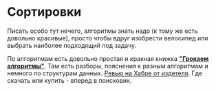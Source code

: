 # Сортировки
Писать особо тут нечего, алгоритмы знать надо (к тому же есть довольно красивые), просто чтобы вдруг изобрести велосипед или выбрать наиболее подходящий под задачу.

По алгоритмам есть довольно простая и кракная книжка [**"Грокаем алгоритмы"**][book-litres-link]. Там есть разборы, пояснения к разным алгоритмам и немного по структурам данных. [Ревью на Хабре от издетеля][book-habr-review]. Где скачать или купить - вперед в поисковик.

[book-litres-link]: https://www.litres.ru/aditya-bhargava/grokaem-algoritmy-illustrirovannoe-posobie-dlya-p-39158380/
[book-habr-review]: https://habr.com/ru/company/piter/blog/323310/
